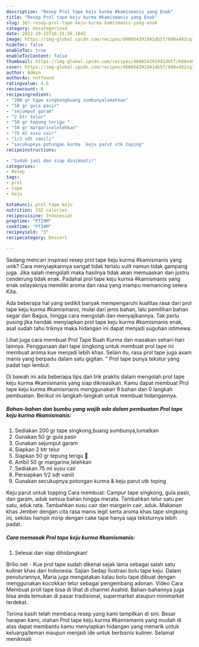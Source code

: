 ```yaml
---
description: "Resep Prol tape keju kurma #kamismanis yang Enak"
title: "Resep Prol tape keju kurma #kamismanis yang Enak"
slug: 367-resep-prol-tape-keju-kurma-kamismanis-yang-enak
category: Uncategorized
date: 2022-10-15T16:31:56.184Z
image: https://img-global.cpcdn.com/recipes/d60054391941db5f/680x482cq70/prol-tape-keju-kurma-kamismanis-foto-resep-utama.jpg
hideToc: false
enableToc: true
enableTocContent: false
thumbnail: https://img-global.cpcdn.com/recipes/d60054391941db5f/680x482cq70/prol-tape-keju-kurma-kamismanis-foto-resep-utama.jpg
cover: https://img-global.cpcdn.com/recipes/d60054391941db5f/680x482cq70/prol-tape-keju-kurma-kamismanis-foto-resep-utama.jpg
author: Admin
authorAv: notfound
ratingvalue: 4.6
reviewcount: 6
recipeingredient:
- "200 gr tape singkongbuang sumbunyalumatkan"
- "50 gr gula pasir"
- "sejumput garam"
- "2 btr telur"
- "50 gr tepung terigu "
- "50 gr margarinelelehkan"
- "75 ml susu cair"
- "1/2 sdt vanili"
- "secukupnya potongan kurma  keju parut utk toping"
recipeinstructions:

- "Sudah jadi dan siap dinikmati!"
categories:
- Resep
tags:
- prol
- tape
- keju

katakunci: prol tape keju 
nutrition: 232 calories
recipecuisine: Indonesian
preptime: "PT29M"
cooktime: "PT34M"
recipeyield: "3"
recipecategory: Dessert

---
```





Sedang mencari inspirasi resep prol tape keju kurma #kamismanis yang unik? Cara menyiapkannya sangat tidak terlalu sulit namun tidak gampang juga. Jika salah mengolah maka hasilnya tidak akan memuaskan dan justru cenderung tidak enak. Padahal prol tape keju kurma #kamismanis yang enak selayaknya memiliki aroma dan rasa yang mampu memancing selera Kita.





Ada beberapa hal yang sedikit banyak mempengaruhi kualitas rasa dari prol tape keju kurma #kamismanis, mulai dari jenis bahan, lalu pemilihan bahan segar dan Bagus, hingga cara mengolah dan menyajikannya. Tak perlu pusing jika hendak menyiapkan prol tape keju kurma #kamismanis enak,      asal sudah tahu triknya maka hidangan ini dapat menjadi suguhan istimewa.














Lihat juga cara membuat Prol Tape Buah Kurma dan masakan sehari-hari lainnya. Penggunaan dari tape singkong untuk membuat prol tape ini membuat aroma kue menjadi lebih khas. Selain itu, rasa prol tape juga asam manis yang berpadu dalam satu gigitan. &#34; Prol tape punya tekstur yang padat tapi lembut.






Di bawah ini ada beberapa tips dan trik praktis dalam mengolah prol tape keju kurma #kamismanis yang siap dikreasikan. Kamu dapat membuat Prol tape keju kurma #kamismanis menggunakan 9 bahan dan 0 langkah pembuatan. Berikut ini langkah-langkah untuk membuat hidangannya.

<!--inarticleads1-->

##### Bahan-bahan dan bumbu yang wajib ada dalam pembuatan Prol tape keju kurma #kamismanis:

1. Sediakan 200 gr tape singkong,buang sumbunya,lumatkan
1. Gunakan 50 gr gula pasir
1. Gunakan sejumput garam
1. Siapkan 2 btr telur
1. Siapkan 50 gr tepung terigu 🔺
1. Ambil 50 gr margarine,lelehkan
1. Sediakan 75 ml susu cair
1. Persiapkan 1/2 sdt vanili
1. Gunakan secukupnya potongan kurma &amp; keju parut utk toping


Keju parut untuk topping Cara membuat: Campur tape singkong, gula pasir, dan garam, aduk semua bahan hingga merata. Tambahkan telur satu per satu, aduk rata. Tambahkan susu cair dan margarin cair, aduk. Makanan khas Jember dengan cita rasa manis legit serta aroma khas tape singkong ini, sekilas hampir mirip dengan cake tape hanya saja teksturnya lebih padat. 

<!--inarticleads2-->

##### Cara memasak Prol tape keju kurma #kamismanis:


1. Selesai dan siap dihidangkan!

Brilio.net - Kue prol tape sudah dikenal sejak lama sebagai salah satu kuliner khas dari Indonesia. Sajian Sedap Ilustrasi bolu tape keju. Dalam penuturannya, Maria juga mengatakan kalau bolu tape dibuat dengan menggunakan kocokkan telur sebagai pengembang adonan. Video Cara Membuat proll tape bisa di lihat di channel Asahid. Bahan-bahannya juga bisa anda temukan di pasar tradisional, supermarket ataupun minimarket terdekat. 

Terima kasih telah membaca resep yang kami tampilkan di sini. Besar harapan kami, olahan Prol tape keju kurma #kamismanis yang mudah di atas dapat membantu kamu menyiapkan hidangan yang menarik untuk keluarga/teman maupun menjadi ide untuk berbisnis kuliner. Selamat menikmati
